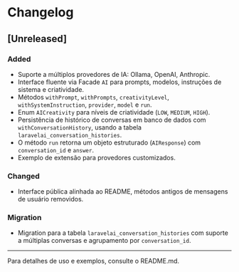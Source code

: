 # Changelog

## [Unreleased]

### Added
- Suporte a múltiplos provedores de IA: Ollama, OpenAI, Anthropic.
- Interface fluente via Facade `AI` para prompts, modelos, instruções de sistema e criatividade.
- Métodos `withPrompt`, `withPrompts`, `creativityLevel`, `withSystemInstruction`, `provider`, `model` e `run`.
- Enum `AICreativity` para níveis de criatividade (`LOW`, `MEDIUM`, `HIGH`).
- Persistência de histórico de conversas em banco de dados com `withConversationHistory`, usando a tabela `laravelai_conversation_histories`.
- O método `run` retorna um objeto estruturado (`AIResponse`) com `conversation_id` e `answer`.
- Exemplo de extensão para provedores customizados.

### Changed
- Interface pública alinhada ao README, métodos antigos de mensagens de usuário removidos.

### Migration
- Migration para a tabela `laravelai_conversation_histories` com suporte a múltiplas conversas e agrupamento por `conversation_id`.

---

Para detalhes de uso e exemplos, consulte o README.md. 